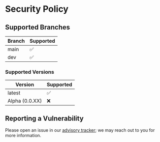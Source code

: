# Security Policy

## Supported Branches

| Branch      | Supported          |
| ------------|------------------- |
| main        | :white_check_mark: |
| dev         | :white_check_mark: |

### Supported Versions

| Version        | Supported          |
| -------------- | ------------------ |
| latest         | :white_check_mark: |
| Alpha (0.0.XX) | :x:                |

## Reporting a Vulnerability

Please open an issue in our [advisory tracker](https://github.com/ReVanced/revanced-manager/security/advisories/new); we may reach out to you for more information.
